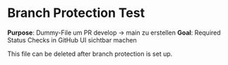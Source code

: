 # Branch Protection Test

**Purpose**: Dummy-File um PR develop → main zu erstellen
**Goal**: Required Status Checks in GitHub UI sichtbar machen

This file can be deleted after branch protection is set up.
